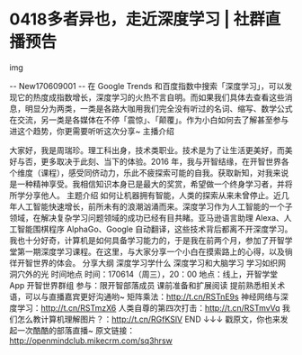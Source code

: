# 0418多者异也，走近深度学习 | 社群直播预告
img

-- New170609001 --
在 Google Trends 和百度指数中搜索「深度学习」，可以发现它的热度成指数增长，深度学习的火热不言自明。而如果我们具体去查看这些消息，明显分为两类，一类是各路大咖用我们完全没有听过的名词、缩写、数学公式在交流，另一类是各媒体在不停「震惊」、「颠覆」。作为小白如何去了解甚至参与进这个趋势，你更需要听听这次分享~
主播介绍


大家好，我是周瑞珍。理工科出身，技术类职业。技术是为了让生活更美好，而美好与否，更多取决于此刻、当下的体验。2016 年，我与开智结缘，在开智世界各个维度（课程），感受同侪动力，乐此不疲探索可能的自我。获取新知，对我来说是一种精神享受。我相信知识本身已是最大的奖赏，希望做一个终身学习者，并将所学分享他人。
主题介绍
如何让机器拥有智能，人类的探索从来未曾停止。近几年人工智能快速增长，前所未有的浪潮汹涌而来。深度学习作为人工智能的一个子领域，在解决复杂学习问题领域的成功已经有目共睹。亚马逊语言助理 Alexa、人工智能围棋程序 AlphaGo、Google 自动翻译，这些技术背后都离不开深度学习。
我也十分好奇，计算机是如何具备学习能力的，于是我在前两个月，参加了开智学堂第一期深度学习课程。在这里，与大家分享一个小白在摸索路上的心得，以及徜徉开智世界的体会。
分享大纲
深度学习学什么
深度学习和大脑学习
学习如织网
洞穴外的光
时间地点
时间：170614（周三），20：00
地点：线上，开智学堂 App 开智世界群组
参与：限开智部落成员
课前准备和扩展阅读
提前熟悉相关术语，可以与直播嘉宾更好沟通哟~
矩阵乘法：http://t.cn/RSTnE9s
神经网络与深度学习：http://t.cn/RSTmzX6
人类自尊的第四次打击：http://t.cn/RSTmvVq
我们怎么教计算机理解图片？：http://t.cn/RGfKSlV
END
↓↓↓ 戳原文，你也来发起一次酷酷的部落直播~
原文链接：http://openmindclub.mikecrm.com/sq3hrsw